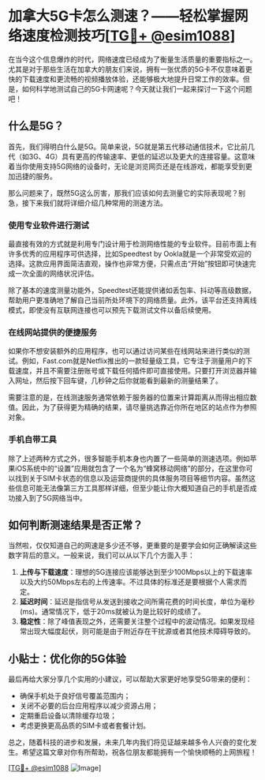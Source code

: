 # 加拿大5G卡怎么测速？——轻松掌握网络速度检测技巧[[TG💪+ @esim1088](https://t.me/s/esim1088)]

在当今这个信息爆炸的时代，网络速度已经成为了衡量生活质量的重要指标之一。尤其是对于那些生活在加拿大的朋友们来说，拥有一张优质的5G卡不仅意味着更快的下载速度和更流畅的视频播放体验，还能够极大地提升日常工作的效率。但是，如何科学地测试自己的5G卡网速呢？今天就让我们一起来探讨一下这个问题吧！

## 什么是5G？

首先，我们得明白什么是5G。简单来说，5G就是第五代移动通信技术，它比前几代（如3G、4G）具有更高的传输速率、更低的延迟以及更大的连接容量。这意味着当你使用支持5G网络的设备时，无论是浏览网页还是在线游戏，都能享受到更加迅捷的服务。

那么问题来了，既然5G这么厉害，那我们应该如何去测量它的实际表现呢？别急，接下来我们就将详细介绍几种常用的测速方法。

### 使用专业软件进行测试

最直接有效的方式就是利用专门设计用于检测网络性能的专业软件。目前市面上有许多优秀的应用程序可供选择，比如Speedtest by Ookla就是一个非常受欢迎的选择。这款应用界面简洁直观，操作也非常方便，只需点击“开始”按钮即可快速完成一次全面的网络状况评估。

除了基本的速度测量功能外，Speedtest还能提供诸如丢包率、抖动等高级数据，帮助用户更准确地了解自己当前所处环境下的网络质量。此外，该平台还支持离线模式，即使没有互联网连接也可以预先下载测试文件以备后续使用。

### 在线网站提供的便捷服务

如果你不想安装额外的应用程序，也可以通过访问某些在线网站来进行类似的测试。例如，Fast.com就是Netflix推出的一款轻量级工具，它专注于测量用户的下载速度，并且不需要注册账号或下载任何插件即可直接使用。只要打开浏览器并输入网址，然后按下回车键，几秒钟之后你就能看到最新的测量结果了。

需要注意的是，在线测速服务通常依赖于服务器的位置来计算距离从而得出相应数值。因此，为了获得更为精确的结果，请尽量挑选靠近你所在地区的站点作为参照对象。

### 手机自带工具

除了上述两种方式之外，很多智能手机本身也内置了一些简单的测速选项。例如苹果iOS系统中的“设置”应用就包含了一个名为“蜂窝移动网络”的部分，在这里你可以找到关于SIM卡状态的信息以及运营商提供的具体服务项目等细节内容。虽然这些信息可能无法像第三方工具那样详细，但至少能让你大概知道自己的手机是否成功接入到了5G网络当中。

## 如何判断测速结果是否正常？

当然啦，仅仅知道自己的网速是多少还不够，更重要的是要学会如何正确解读这些数字背后的意义。一般来说，我们可以从以下几个方面入手：

1. **上传与下载速度**：理想的5G连接应该能够达到至少100Mbps以上的下载速率以及大约50Mbps左右的上传速率。不过具体的标准还是要根据个人需求而定。
2. **延迟时间**：延迟是指信号从发送到接收之间所需花费的时间长度，单位为毫秒(ms)。通常情况下，低于20ms就被认为是比较好的成绩了。
3. **稳定性**：除了峰值表现之外，还需要关注整个过程中的波动情况。如果发现经常出现大幅度起伏，则可能是由于附近存在干扰源或者其他技术障碍导致的。

## 小贴士：优化你的5G体验

最后再给大家分享几个实用的小建议，可以帮助大家更好地享受5G带来的便利：

- 确保手机处于良好信号覆盖范围内；
- 关闭不必要的后台应用程序以减少资源占用；
- 定期重启设备以清除缓存垃圾；
- 考虑更换更高品质的SIM卡或者套餐计划。

总之，随着科技的进步和发展，未来几年内我们将见证越来越多令人兴奋的变化发生。希望这篇文章对你有所帮助，祝各位朋友都能拥有一个愉快顺畅的上网旅程！

[[TG💪+ @esim1088](https://t.me/s/esim1088) ![Image](https://i.postimg.cc/4NQfJmqS/Snipaste-2025-05-13-00-14-12.png)]